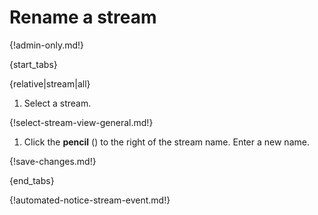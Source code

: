 # Rename a stream

{!admin-only.md!}

{start_tabs}

{relative|stream|all}

1. Select a stream.

{!select-stream-view-general.md!}

1. Click the **pencil** (<i class="fa fa-pencil"></i>)
   to the right of the stream name. Enter a new name.

{!save-changes.md!}

{end_tabs}

{!automated-notice-stream-event.md!}
